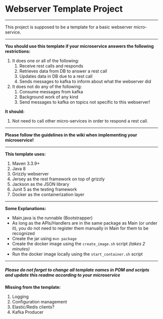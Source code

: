 # Webserver Template Project
***
This project is supposed to be a template for a basic webserver micro-service.
***

**You should use this template if your microservice answers the following restrictions:**
1. It does one or all of the following:
    1. Receive rest calls and responds
    2. Retrieves data from DB to answer a rest call
    3. Updates data in DB due to a rest call
    4. Sends messages to kafka to inform about what the webserver did
2. It does not do any of the following:
    1. Consume messages from kafka
    2. Background work of any kind
    3. Send messages to kafka on topics not specific to this webserver!
    
**It should:**    
1. Not need to call other micro-services in order to respond a rest call.

***
**Please follow the guidelines in the wiki when implementing your microservice!**
***

**This template uses:**
1. Maven 3.3.9+
1. Java 8
1. Grizzly webserver
1. Jersey as the rest framework on top of grizzly
1. Jackson as the JSON library
1. Junit 5 as the testing framework
1. Docker as the containerization layer


***
**Some Explanations:**
- Main.java is the runnable (Bootstrapper)
- As long as the APIs/Handlers are in the same package as Main (or under it), 
you do not need to register them manually in Main for them to be recognized
- Create the jar using `mvn package`
- Create the docker image using the `create_image.sh` script *(takes 2 minutes)*
- Run the docker image locally using the `start_container.sh` script
***
##### Please do not forget to change all template names in POM and scripts and update this readme according to your microservice



**Missing from the template:**
1. Logging
1. Configuration management
1. Elastic/Redis clients?
1. Kafka Producer